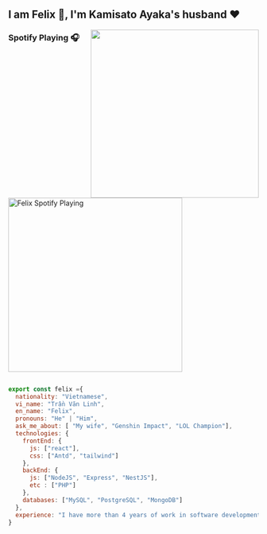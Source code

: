 ### <h2> I am Felix 👋, I'm Kamisato Ayaka's husband ❤️</h2>

<img align='right' src="https://avatars.githubusercontent.com/u/173648553?v=4" width="338">

### Spotify Playing 🎧
[<img src="https://spotify-playing-git-master.j2teamnnl.vercel.app/api/spotify-playing" alt="Felix Spotify Playing" width="350" />](https://open.spotify.com/user/31ghget3jspvgpjwbv5pcwli3smab)

```js

export const felix ={
  nationality: "Vietnamese",
  vi_name: "Trần Văn Linh",
  en_name: "Felix",
  pronouns: "He" | "Him",
  ask_me_about: [ "My wife", "Genshin Impact", "LOL Champion"],
  technologies: {
    frontEnd: {
      js: ["react"],
      css: ["Antd", "tailwind"]
    },
    backEnd: {
      js: ["NodeJS", "Express", "NestJS"],
      etc : ["PHP"]
    },
    databases: ["MySQL", "PostgreSQL", "MongoDB"]
  },
  experience: "I have more than 4 years of work in software development." 
}
```
